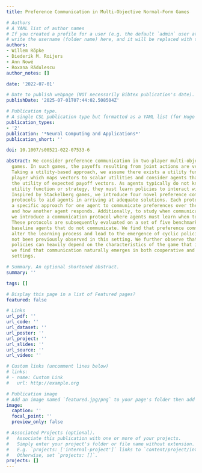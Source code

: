 ```yaml
---
title: Preference Communication in Multi-Objective Normal-Form Games

# Authors
# A YAML list of author names
# If you created a profile for a user (e.g. the default `admin` user at `content/authors/admin/`), 
# write the username (folder name) here, and it will be replaced with their full name and linked to their profile.
authors:
- Willem Röpke
- Diederik M. Roijers
- Ann Nowé
- Roxana Rădulescu
author_notes: []

date: '2022-07-01'

# Date to publish webpage (NOT necessarily Bibtex publication's date).
publishDate: '2025-07-01T07:44:02.508504Z'

# Publication type.
# A single CSL publication type but formatted as a YAML list (for Hugo requirements).
publication_types:
- '2'
publication: '*Neural Computing and Applications*'
publication_short: ''

doi: 10.1007/s00521-022-07533-6

abstract: We consider preference communication in two-player multi-objective normal-form
  games. In such games, the payoffs resulting from joint actions are vector-valued.
  Taking a utility-based approach, we assume there exists a utility function for each
  player which maps vectors to scalar utilities and consider agents that aim to maximise
  the utility of expected payoff vectors. As agents typically do not know their opponent's
  utility function or strategy, they must learn policies to interact with each other.
  Inspired by Stackelberg games, we introduce four novel preference communication
  protocols to aid agents in arriving at adequate solutions. Each protocol describes
  a specific approach for one agent to communicate preferences over their actions
  and how another agent responds. Additionally, to study when communication emerges,
  we introduce a communication protocol where agents must learn when to communicate.
  These protocols are subsequently evaluated on a set of five benchmark games against
  baseline agents that do not communicate. We find that preference communication can
  alter the learning process and lead to the emergence of cyclic policies which had
  not been previously observed in this setting. We further observe that the resulting
  policies can heavily depend on the characteristics of the game that is played. Lastly,
  we find that communication naturally emerges in both cooperative and self-interested
  settings.

# Summary. An optional shortened abstract.
summary: ''

tags: []

# Display this page in a list of Featured pages?
featured: false

# Links
url_pdf: ''
url_code: ''
url_dataset: ''
url_poster: ''
url_project: ''
url_slides: ''
url_source: ''
url_video: ''

# Custom links (uncomment lines below)
# links:
# - name: Custom Link
#   url: http://example.org

# Publication image
# Add an image named `featured.jpg/png` to your page's folder then add a caption below.
image:
  caption: ''
  focal_point: ''
  preview_only: false

# Associated Projects (optional).
#   Associate this publication with one or more of your projects.
#   Simply enter your project's folder or file name without extension.
#   E.g. `projects: ['internal-project']` links to `content/project/internal-project/index.md`.
#   Otherwise, set `projects: []`.
projects: []
---
```

